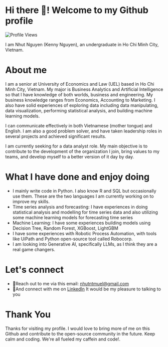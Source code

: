 # Hi there 👋! Welcome to my Github profile

![Profile Views](https://komarev.com/ghpvc/?username=tuuyen13&color=blue)

I am Nhut Nguyen (Kenny Nguyen), an undergraduate in Ho Chi Minh City, Vietnam.

# About me
I am a senior at University of Economics and Law (UEL) based in Ho Chi Minh City, Vietnam. My major is Business Analytics and Artificial Intelligence so that I have knowledge of both worlds, business and engineering. My business knowledge ranges from Economics, Accounting to Marketing. I also have solid experiences of exploring data including data manipulating, data visualization, performing statistical analysis, and building machine learning models.

I can communicate effectively in both Vietnamese (mother tongue) and English. I am also a good problem solver, and have taken leadership roles in several projects and achieved significant results.

I am currently seeking for a data analyst role. My main objective is to contribute to the development of the organization I join, bring values to my teams, and develop myself to a better version of it day by day.

# What I have done and enjoy doing 
- I mainly write code in Python. I also know R and SQL but occasionally use them. These are the two languages I am currently working on to improve my skills. 
- Time series analysis and forecasting: I have experiences in doing statistical analysis and modelling for time series data and also utilizing some machine learning models for forecasting time series
- Machine Learning: I have some experiences building models using Decision Tree, Random Forest, XGBoost, LightGBM
- I have some experiences with Robotic Process Automation, with tools like UiPath and Python open-source tool called Robocorp.
- I am looking into Generative AI, specifically LLMs, as I think they are a real game changers. 

# Let's connect
- 📮Reach out to me via this email: nhutntmuel@gmail.com
- 🤝And connect with me on [LinkedIn](https://www.linkedin.com/in/nhutnguyen-tran-minh/)
It would be my pleasure to talking to you

# Thank You
Thanks for visiting my profile. I would love to bring more of me on this Github and contribute to the open-source community in the future. 
Keep calm and coding. We're all fueled my caffein and code!. 

